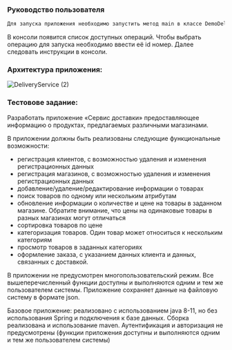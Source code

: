 ### Руководство пользователя
```sh
Для запуска приложения необходимо запустить метод main в классе DemoDeliveryService
```
В консоли появится список доступных операций. Чтобы выбрать операцию для запуска необходимо ввести её id номер. Далее следовать инструкции в консоли.

### Архитектура приложения:
![DeliveryService (2)](https://user-images.githubusercontent.com/76948163/123526377-1cda0280-d6e0-11eb-990c-0bac0da0f789.png)

### Тестовове задание:

Разработать приложение «Сервис доставки» предоставляющее информацию о продуктах, предлагаемых различными магазинами.

В приложении должны быть реализованы следующие функциональные возможности:
 - регистрация клиентов, с возможностью удаления и изменения регистрационных данных
 - регистрация магазинов, с возможностью удаления и изменения регистрационных данных
 - добавление/удаление/редактирование информации о товарах
 - поиск товаров по одному или нескольким атрибутам
 - обновление информации о количестве и цене на товары в заданном магазине. Обратите внимание, что цены на одинаковые товары в разных магазинах могут отличаться
 - сортировка товаров по цене
 - категоризация товаров. Один товар может относиться к нескольким категориям
 - просмотр товаров в заданных категориях
 - оформление заказа, с указанием данных клиента и данных, связанных с доставкой.

В приложении не предусмотрен многопользовательский режим. Все вышеперечисленный функции доступны и выполняются одним и тем же пользователем системы.
Приложение сохраняет данные на файловую систему в формате json.

Базовое приложение: реализовано с использованием java 8-11, но без использования Spring и подключения к базе данных. Сборка реализована и использование maven. Аутентификация и авторизация не предусмотрены (функции приложения доступны и выполняются одним и тем же пользователем системы)
